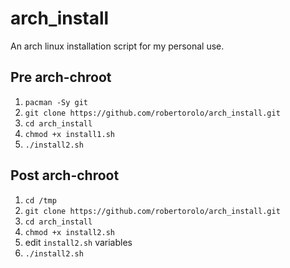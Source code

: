 # arch_install
An arch linux installation script for my personal use.

## Pre arch-chroot

1. `pacman -Sy git`
2. `git clone https://github.com/robertorolo/arch_install.git`
3. `cd arch_install`
4. `chmod +x install1.sh`
5. `./install2.sh`

## Post arch-chroot
1. `cd /tmp`
2. `git clone https://github.com/robertorolo/arch_install.git`
3. `cd arch_install`
4. `chmod +x install2.sh`
5. edit `install2.sh` variables
5. `./install2.sh`
